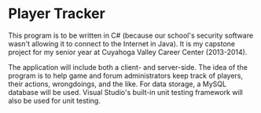Player Tracker
==============
This program is to be written in C# (because our school's security software wasn't allowing it to connect to the Internet in Java). It is my capstone project for my senior year at Cuyahoga Valley Career Center (2013-2014).

The application will include both a client- and server-side. The idea of the program is to help game and forum administrators keep track of players, their actions, wrongdoings, and the like. For data storage, a MySQL database will be used. Visual Studio's built-in unit testing framework will also be used for unit testing.
